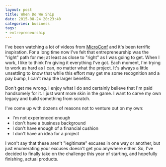 ```yaml
---
layout: post
title: When Do We Ship
date: 2015-08-24 20:23:40
categories: business
tags:
- entrepreneurship
---
```

I've been watching a lot of videos from [MicroConf]("http://www.microconf.com/past-videos/") and it's been terrific inspiration. For a long time now I've felt that entrepreneurship was the "right" path for me; at least as close to "right" as I was going to get. When I work, I like to think I'm giving it everything I've got. Each moment, I'm trying to work as hard as I can, no matter what the project. It's always a little unsettling to know that while this effort may get me some recognition and a pay bump, I can't reap the larger benefits.

Don't get me wrong. I enjoy what I do and certainly believe that I'm paid handsomely for it. I just want more skin in the game. I want to carve my own legacy and build something from scratch.

I've come up with dozens of reasons not to venture out on my own:

- I'm not experienced enough
- I don't have a business background
- I don't have enough of a financial cushion
- I don't have an idea for a project


I won't say that these aren't "legitimate" excuses in one way or another, but just enumerating your excuses doesn't get you anywhere either. So, I've decided to finally take on the challenge this year of starting, and hopefully finishing, actual products.
